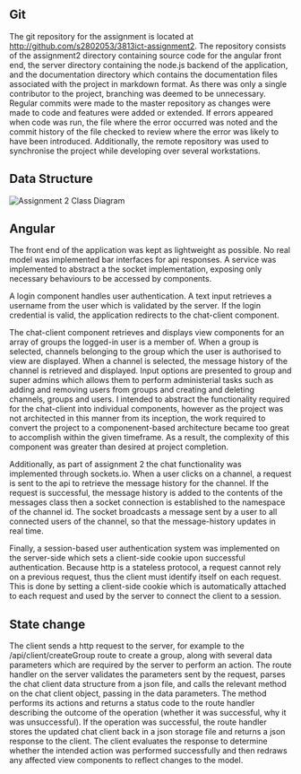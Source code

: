 ## Git
The git repository for the assignment is located at http://github.com/s2802053/3813ict-assignment2.
The repository consists of the assignment2 directory containing source code for the angular front end, the server directory containing the node.js backend of the application, and the documentation directory which contains the documentation files associated with the project in markdown format.
As there was only a single contributor to the project, branching was deemed to be unnecessary. Regular commits were made to the master repository as changes were made to code and features were added or extended. If errors appeared when code was run, the file where the error occurred was noted and the commit history of the file checked to review where the error was likely to have been introduced. Additionally, the remote repository was used to synchronise the project while developing over several workstations.

## Data Structure
![Assignment 2 Class Diagram](https://i.imgur.com/3Mv4OA9.png)

## Angular

The front end of the application was kept as lightweight as possible. No real model was implemented bar interfaces for api responses. A service was implemented to abstract a the socket implementation, exposing only necessary behaviours to be accessed by components. 

A login component handles user authentication. A text input retrieves a username from the user which is validated by the server. If the login credential is valid, the application redirects to the chat-client component.

The chat-client component retrieves and displays view components for an array of groups the logged-in user is a member of. When a group is selected, channels belonging to the group which the user is authorised to view are displayed. When a channel is selected, the message history of the channel is retrieved and displayed. Input options are presented to group and super admins which allows them to perform administerial tasks such as adding and removing users from groups and creating and deleting channels, groups and users. I intended to abstract the functionality required for the chat-client into individual components, however as the project was not architected in this manner from its inception, the work required to convert the project to a componenent-based architecture became too great to accomplish within the given timeframe. As a result, the complexity of this component was greater than desired at project completion. 

Additionally, as part of assignment 2 the chat functionality was implemented through sockets.io. When a user clicks on a channel, a request is sent to the api to retrieve the message history for the channel. If the request is successful, the message history is added to the contents of the messages class then a socket connection is established to the namespace of the channel id. The socket broadcasts a message sent by a user to all connected users of the channel, so that the message-history updates in real time. 

Finally, a session-based user authentication system was implemented on the server-side which sets a client-side cookie upon successful authentication. Because http is a stateless protocol, a request cannot rely on a previous request, thus the client must identify itself on each request. This is done by setting a client-side cookie which is automatically attached to each request and used by the server to connect the client to a session.

## State change
The client sends a http request to the server, for example to the /api/client/createGroup route to create a group, along with several data parameters which are required by the server to perform an action. The route handler on the server validates the parameters sent by the request, parses the chat client data structure from a json file, and calls the relevant method on the chat client object, passing in the data parameters. The method performs its actions and returns a status code to the route handler describing the outcome of the operation (whether it was successful, why it was unsuccessful). If the operation was successful, the route handler stores the updated chat client back in a json storage file and returns a json response to the client. The client evaluates the response to determine whether the intended action was performed successfully and then redraws any affected view components to reflect changes to the model.

